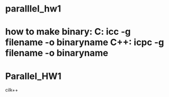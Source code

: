 
# paralllel_hw1
how to make binary:
C:
	icc -g filename -o binaryname
C++:
	icpc -g filename -o binaryname
=======
# Parallel_HW1
cilk++
